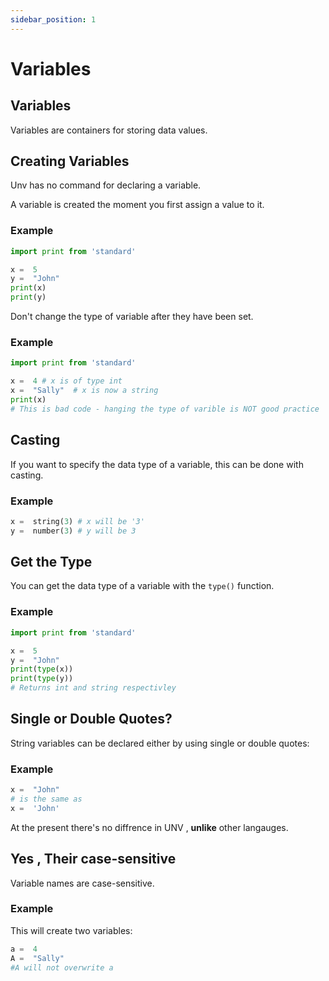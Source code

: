 ```yaml
---
sidebar_position: 1
---
```

# Variables

## Variables

Variables are containers for storing data values.

## Creating Variables

Unv has no command for declaring a variable.

A variable is created the moment you first assign a value to it.

### Example
```py
import print from 'standard'

x =  5  
y =  "John"  
print(x)  
print(y)
```

Don't change the type of variable after they have been set.

### Example
```py
import print from 'standard'

x =  4 # x is of type int  
x =  "Sally"  # x is now a string
print(x)
# This is bad code - hanging the type of varible is NOT good practice
```

## Casting

If you want to specify the data type of a variable, this can be done with casting.

### Example
```py
x =  string(3) # x will be '3'  
y =  number(3) # y will be 3  
```

## Get the Type

You can get the data type of a variable with the  `type()`  function.

### Example
```py
import print from 'standard'

x =  5  
y =  "John"  
print(type(x))  
print(type(y))
# Returns int and string respectivley
```

## Single or Double Quotes?

String variables can be declared either by using single or double quotes:

### Example
```py
x =  "John"  
# is the same as  
x =  'John'
```
At the present there's no diffrence in UNV , **unlike** other langauges.
## Yes , Their case-sensitive

Variable names are case-sensitive.

### Example

This will create two variables:
```py
a =  4  
A =  "Sally"  
#A will not overwrite a
```
